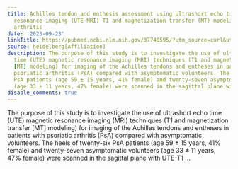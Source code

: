 ```yaml
---
title: Achilles tendon and enthesis assessment using ultrashort echo time magnetic
  resonance imaging (UTE-MRI) T1 and magnetization transfer (MT) modeling in psoriatic
  arthritis
date: '2023-09-23'
linkTitle: https://pubmed.ncbi.nlm.nih.gov/37740595/?utm_source=curl&utm_medium=rss&utm_campaign=pubmed-2&utm_content=1FakS-2QOkCT8HsMOQP1bCRQ4YzyumYOmxmF0moLsQ3dFB1E9V&fc=20220326224207&ff=20230924180930&v=2.17.9.post6+86293ac
source: heidelberg[Affiliation]
description: The purpose of this study is to investigate the use of ultrashort echo
  time (UTE) magnetic resonance imaging (MRI) techniques (T1 and magnetization transfer
  [MT] modeling) for imaging of the Achilles tendons and entheses in patients with
  psoriatic arthritis (PsA) compared with asymptomatic volunteers. The heels of twenty-six
  PsA patients (age 59 ± 15 years, 41% female) and twenty-seven asymptomatic volunteers
  (age 33 ± 11 years, 47% female) were scanned in the sagittal plane with UTE-T1 ...
disable_comments: true
---
```

The purpose of this study is to investigate the use of ultrashort echo time (UTE) magnetic resonance imaging (MRI) techniques (T1 and magnetization transfer [MT] modeling) for imaging of the Achilles tendons and entheses in patients with psoriatic arthritis (PsA) compared with asymptomatic volunteers. The heels of twenty-six PsA patients (age 59 ± 15 years, 41% female) and twenty-seven asymptomatic volunteers (age 33 ± 11 years, 47% female) were scanned in the sagittal plane with UTE-T1 ...